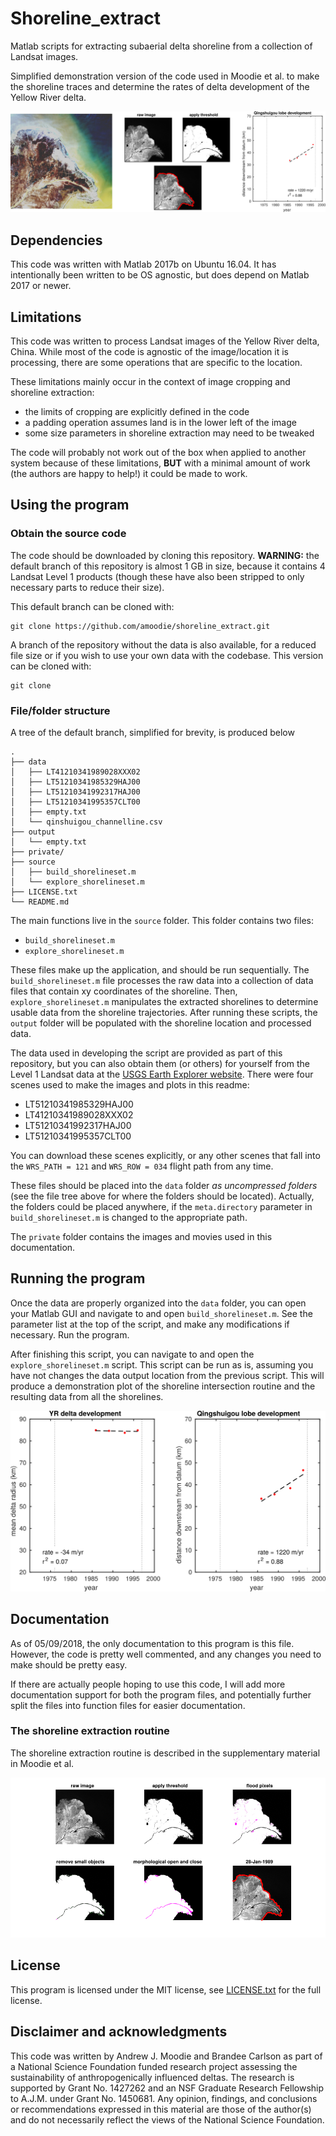 # Shoreline_extract

Matlab scripts for extracting subaerial delta shoreline from a collection of Landsat images.

Simplified demonstration version of the code used in Moodie et al. to make the shoreline traces and determine the rates of delta development of the Yellow River delta.

![demo image](./private/header_image.png "demo")



## Dependencies

This code was written with Matlab 2017b on Ubuntu 16.04. 
It has intentionally been written to be OS agnostic, but does depend on Matlab 2017 or newer.



## Limitations

This code was written to process Landsat images of the Yellow River delta, China.
While most of the code is agnostic of the image/location it is processing, there are some operations that are specific to the location. 

These limitations mainly occur in the context of image cropping and shoreline extraction:

* the limits of cropping are explicitly defined in the code
* a padding operation assumes land is in the lower left of the image
* some size parameters in shoreline extraction may need to be tweaked

The code will probably not work out of the box when applied to another system because of these limitations, __BUT__ with a minimal amount of work (the authors are happy to help!) it could be made to work.



## Using the program


### Obtain the source code

The code should be downloaded by cloning this repository. 
__WARNING:__ the default branch of this repository is almost 1 GB in size, because it contains 4 Landsat Level 1 products (though these have also been stripped to only necessary parts to reduce their size).

This default branch can be cloned with:

```
git clone https://github.com/amoodie/shoreline_extract.git
```

A branch of the repository without the data is also available, for a reduced file size or if you wish to use your own data with the codebase.
This version can be cloned with:

```
git clone
```


### File/folder structure

A tree of the default branch, simplified for brevity, is produced below
```
.
├── data
│   ├── LT41210341989028XXX02
│   ├── LT51210341985329HAJ00
│   ├── LT51210341992317HAJ00
│   ├── LT51210341995357CLT00
│   ├── empty.txt
│   └── qinshuigou_channelline.csv
├── output
│   └── empty.txt
├── private/
├── source
│   ├── build_shorelineset.m
│   └── explore_shorelineset.m
├── LICENSE.txt
└── README.md

```

The main functions live in the `source` folder.
This folder contains two files:

* `build_shorelineset.m`
* `explore_shorelineset.m`

These files make up the application, and should be run sequentially. 
The `build_shorelineset.m` file processes the raw data into a collection of data files that contain xy coordinates of the shoreline.
Then, `explore_shorelineset.m` manipulates the extracted shorelines to determine usable data from the shoreline trajectories.
After running these scripts, the `output` folder will be populated with the shoreline location and processed data.


The data used in developing the script are provided as part of this repository, but you can also obtain them (or others) for yourself from the Level 1 Landsat data at the [USGS Earth Explorer website](https://earthexplorer.usgs.gov/).
There were four scenes used to make the images and plots in this readme:

* LT51210341985329HAJ00
* LT41210341989028XXX02
* LT51210341992317HAJ00
* LT51210341995357CLT00

You can download these scenes explicitly, or any other scenes that fall into the `WRS_PATH = 121` and `WRS_ROW = 034` flight path from any time.

These files should be placed into the `data` folder _as uncompressed folders_ (see the file tree above for where the folders should be located).
Actually, the folders could be placed anywhere, if the `meta.directory` parameter in `build_shorelineset.m` is changed to the appropriate path.

The `private` folder contains the images and movies used in this documentation.



## Running the program

Once the data are properly organized into the `data` folder, you can open your Matlab GUI and navigate to and open `build_shorelineset.m`.
See the parameter list at the top of the script, and make any modifications if necessary.
Run the program.

After finishing this script, you can navigate to and open the `explore_shorelineset.m` script.
This script can be run as is, assuming you have not changes the data output location from the previous script.
This will produce a demonstration plot of the shoreline intersection routine and the resulting data from all the shorelines.

![demo image](./private/processed_results.png "results of demo")



## Documentation

As of 05/09/2018, the only documentation to this program is this file.
However, the code is pretty well commented, and any changes you need to make should be pretty easy.

If there are actually people hoping to use this code, I will add more documentation support for both the program files, and potentially further split the files into function files for easier documentation.


### The shoreline extraction routine

The shoreline extraction routine is described in the supplementary material in Moodie et al.

![demo image](./private/extract_routine.png "extraction routine demo")



## License

This program is licensed under the MIT license, see [LICENSE.txt](./LICENSE.txt) for the full license.



## Disclaimer and acknowledgments

This code was written by Andrew J. Moodie and Brandee Carlson as part of a National Science Foundation funded research project assessing the sustainability of anthropogenically influenced deltas.
The research is supported by Grant No. 1427262 and an NSF Graduate Research Fellowship to A.J.M. under Grant No. 1450681.
Any opinion, findings, and conclusions or recommendations expressed in this material are those of the author(s) and do not necessarily reflect the views of the National Science Foundation.
